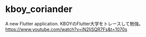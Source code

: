# kboy_coriander

A new Flutter application.
KBOYのFlutter大学をトレースして勉強。  
https://www.youtube.com/watch?v=iN2IjSQR7Fs&t=1070s

